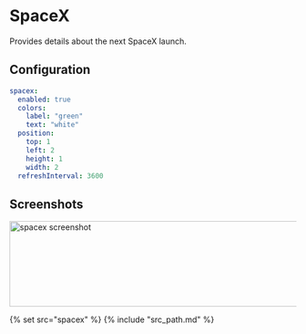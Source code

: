 # SpaceX

Provides details about the next SpaceX launch.

## Configuration

```yaml
spacex:
  enabled: true
  colors:
    label: "green"
    text: "white"
  position:
    top: 1
    left: 2
    height: 1
    width: 2
  refreshInterval: 3600
``` 

## Screenshots

<img src="/assets/modules/spacex.png" class="screenshot" width="600" height="150" alt="spacex screenshot" />

{% set src="spacex" %}
{% include "src_path.md" %}